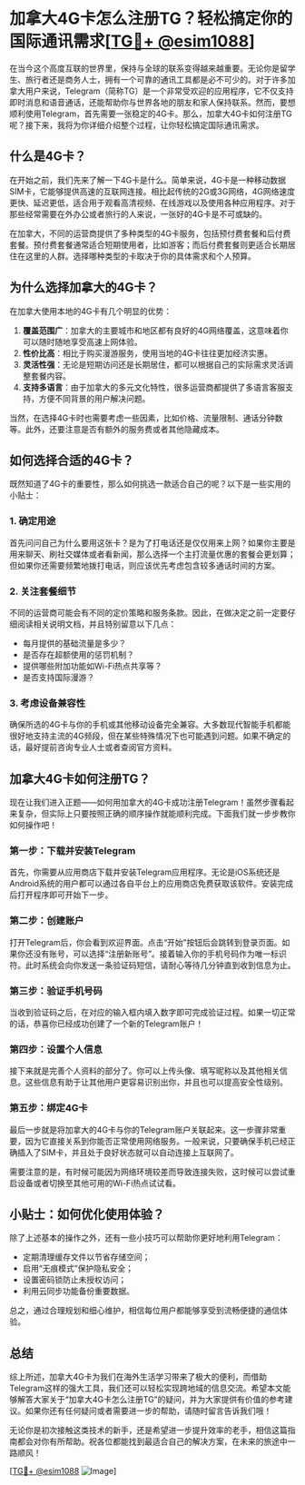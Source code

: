 # 加拿大4G卡怎么注册TG？轻松搞定你的国际通讯需求[[TG💪+ @esim1088](https://t.me/s/esim1088)]

在当今这个高度互联的世界里，保持与全球的联系变得越来越重要。无论你是留学生、旅行者还是商务人士，拥有一个可靠的通讯工具都是必不可少的。对于许多加拿大用户来说，Telegram（简称TG）是一个非常受欢迎的应用程序，它不仅支持即时消息和语音通话，还能帮助你与世界各地的朋友和家人保持联系。然而，要想顺利使用Telegram，首先需要一张稳定的4G卡。那么，加拿大4G卡如何注册TG呢？接下来，我将为你详细介绍整个过程，让你轻松搞定国际通讯需求。

## 什么是4G卡？

在开始之前，我们先来了解一下4G卡是什么。简单来说，4G卡是一种移动数据SIM卡，它能够提供高速的互联网连接。相比起传统的2G或3G网络，4G网络速度更快、延迟更低，适合用于观看高清视频、在线游戏以及使用各种应用程序。对于那些经常需要在外办公或者旅行的人来说，一张好的4G卡是不可或缺的。

在加拿大，不同的运营商提供了多种类型的4G卡服务，包括预付费套餐和后付费套餐。预付费套餐通常适合短期使用者，比如游客；而后付费套餐则更适合长期居住在这里的人群。选择哪种类型的卡取决于你的具体需求和个人预算。

## 为什么选择加拿大的4G卡？

在加拿大使用本地的4G卡有几个明显的优势：

1. **覆盖范围广**：加拿大的主要城市和地区都有良好的4G网络覆盖，这意味着你可以随时随地享受高速上网体验。
2. **性价比高**：相比于购买漫游服务，使用当地的4G卡往往更加经济实惠。
3. **灵活性强**：无论是短期访问还是长期居住，都可以根据自己的实际需求灵活调整套餐内容。
4. **支持多语言**：由于加拿大的多元文化特性，很多运营商都提供了多语言客服支持，方便不同背景的用户解决问题。

当然，在选择4G卡时也需要考虑一些因素，比如价格、流量限制、通话分钟数等。此外，还要注意是否有额外的服务费或者其他隐藏成本。

## 如何选择合适的4G卡？

既然知道了4G卡的重要性，那么如何挑选一款适合自己的呢？以下是一些实用的小贴士：

### 1. 确定用途

首先问问自己为什么要用这张卡？是为了打电话还是仅仅用来上网？如果你主要是用来聊天、刷社交媒体或者看新闻，那么选择一个主打流量优惠的套餐会更划算；但如果你还需要频繁地拨打电话，则应该优先考虑包含较多通话时间的方案。

### 2. 关注套餐细节

不同的运营商可能会有不同的定价策略和服务条款。因此，在做决定之前一定要仔细阅读相关说明文档，并且特别留意以下几点：
- 每月提供的基础流量是多少？
- 是否存在超额使用的惩罚机制？
- 提供哪些附加功能如Wi-Fi热点共享等？
- 是否支持国际漫游？

### 3. 考虑设备兼容性

确保所选的4G卡与你的手机或其他移动设备完全兼容。大多数现代智能手机都能很好地支持主流的4G频段，但在某些特殊情况下也可能遇到问题。如果不确定的话，最好提前咨询专业人士或者查阅官方资料。

## 加拿大4G卡如何注册TG？

现在让我们进入正题——如何用加拿大的4G卡成功注册Telegram！虽然步骤看起来复杂，但实际上只要按照正确的顺序操作就能顺利完成。下面我们就一步步教你如何操作吧！

### 第一步：下载并安装Telegram

首先，你需要从应用商店下载并安装Telegram应用程序。无论是iOS系统还是Android系统的用户都可以通过各自平台上的应用商店免费获取该软件。安装完成后打开程序即可开始下一步。

### 第二步：创建账户

打开Telegram后，你会看到欢迎界面。点击“开始”按钮后会跳转到登录页面。如果你还没有账号，可以选择“注册新账号”。接着输入你的手机号码作为唯一标识符。此时系统会向你发送一条验证码短信，请耐心等待几分钟直到收到信息为止。

### 第三步：验证手机号码

当收到验证码之后，在对应的输入框内填入数字即可完成验证过程。如果一切正常的话，恭喜你已经成功创建了一个新的Telegram账户！

### 第四步：设置个人信息

接下来就是完善个人资料的部分了。你可以上传头像、填写昵称以及其他相关信息。这些信息有助于让其他用户更容易识别出你，并且也可以提高安全性级别。

### 第五步：绑定4G卡

最后一步就是将加拿大的4G卡与你的Telegram账户关联起来。这一步骤非常重要，因为它直接关系到你能否正常使用网络服务。一般来说，只要确保手机已经正确插入了SIM卡，并且处于良好状态就可以自动连接上互联网了。

需要注意的是，有时候可能因为网络环境较差而导致连接失败，这时候可以尝试重启设备或者切换至其他可用的Wi-Fi热点试试看。

## 小贴士：如何优化使用体验？

除了上述基本的操作之外，还有一些小技巧可以帮助你更好地利用Telegram：

- 定期清理缓存文件以节省存储空间；
- 启用“无痕模式”保护隐私安全；
- 设置密码锁防止未授权访问；
- 利用云同步功能备份重要数据。

总之，通过合理规划和细心维护，相信每位用户都能够享受到流畅便捷的通信体验。

## 总结

综上所述，加拿大4G卡为我们在海外生活学习带来了极大的便利，而借助Telegram这样的强大工具，我们还可以轻松实现跨地域的信息交流。希望本文能够解答大家关于“加拿大4G卡怎么注册TG”的疑问，并为大家提供有价值的参考建议。如果你还有任何疑问或者需要进一步的帮助，请随时留言告诉我们哦！

无论你是初次接触这类技术的新手，还是希望进一步提升效率的老手，相信这篇指南都会对你有所帮助。祝各位都能找到最适合自己的解决方案，在未来的旅途中一路顺风！

[[TG💪+ @esim1088](https://t.me/s/esim1088) ![Image](https://i.postimg.cc/4NQfJmqS/Snipaste-2025-05-13-00-14-12.png)]